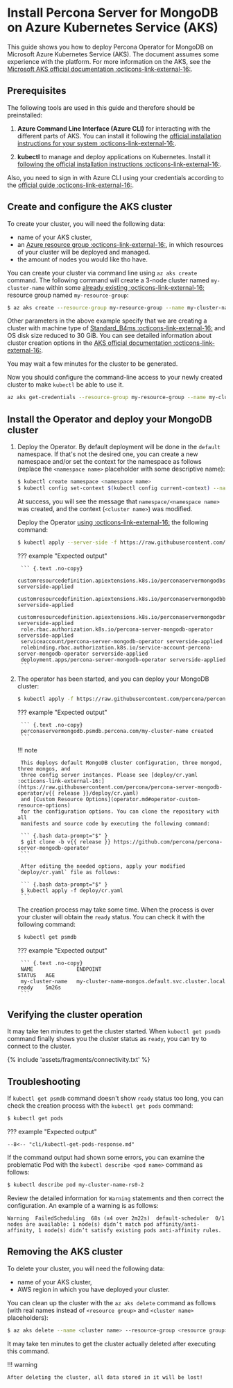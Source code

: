 # Install Percona Server for MongoDB on Azure Kubernetes Service (AKS)

This guide shows you how to deploy Percona Operator for MongoDB on Microsoft
Azure Kubernetes Service (AKS). The document assumes some experience with the
platform. For more information on the AKS, see the [Microsoft AKS official documentation  :octicons-link-external-16:](https://azure.microsoft.com/en-us/services/kubernetes-service/).

## Prerequisites

The following tools are used in this guide and therefore should be preinstalled:

1. **Azure Command Line Interface (Azure CLI)** for interacting with the different
    parts of AKS. You can install it following the [official installation instructions for your system  :octicons-link-external-16:](https://docs.microsoft.com/en-us/cli/azure/install-azure-cli).

2. **kubectl**  to manage and deploy applications on Kubernetes. Install
    it [following the official installation instructions  :octicons-link-external-16:](https://kubernetes.io/docs/tasks/tools/install-kubectl/).

Also, you need to sign in with Azure CLI using your credentials according to the
[official guide  :octicons-link-external-16:](https://docs.microsoft.com/en-us/cli/azure/authenticate-azure-cli).

## Create and configure the AKS cluster

To create your cluster, you will need the following data:

* name of your AKS cluster,
* an [Azure resource group  :octicons-link-external-16:](https://docs.microsoft.com/en-us/azure/azure-resource-manager/management/overview), in which resources of your cluster will be deployed and managed.
* the amount of nodes you would like tho have.

You can create your cluster via command line using `az aks create` command.
The following command will create a 3-node cluster named `my-cluster-name` within some [already existing  :octicons-link-external-16:](https://docs.microsoft.com/en-us/azure/aks/learn/quick-kubernetes-deploy-cli#create-a-resource-group) resource group named `my-resource-group`:

``` {.bash data-prompt="$" }
$ az aks create --resource-group my-resource-group --name my-cluster-name --enable-managed-identity --node-count 3 --node-vm-size Standard_B4ms --node-osdisk-size 30 --network-plugin kubenet  --generate-ssh-keys --outbound-type loadbalancer
```

Other parameters in the above example specify that we are creating a cluster
with machine type of [Standard_B4ms  :octicons-link-external-16:](https://azureprice.net/vm/Standard_B4ms)
and OS disk size reduced to 30 GiB. You can see detailed information about
cluster creation options in the [AKS official documentation  :octicons-link-external-16:](https://docs.microsoft.com/en-us/cli/azure/aks?view=azure-cli-latest).

You may wait a few minutes for the cluster to be generated.

Now you should configure the command-line access to your newly created cluster
to make `kubectl` be able to use it.

``` {.bash data-prompt="$" } 
az aks get-credentials --resource-group my-resource-group --name my-cluster-name
```

## Install the Operator and deploy your MongoDB cluster

1. Deploy the Operator. By default deployment will be done in the `default`
    namespace. If that's not the desired one, you can create a new namespace
    and/or set the context for the namespace as follows (replace the `<namespace name>` placeholder with some descriptive name):

    ``` {.bash data-prompt="$" }
    $ kubectl create namespace <namespace name>
    $ kubectl config set-context $(kubectl config current-context) --namespace=<namespace name>
    ```

    At success, you will see the message that `namespace/<namespace name>` was created, and the context (`<cluster name>`) was modified.

    Deploy the Operator [using  :octicons-link-external-16:](https://kubernetes.io/docs/reference/using-api/server-side-apply/) the following command:

    ``` {.bash data-prompt="$" }
    $ kubectl apply --server-side -f https://raw.githubusercontent.com/percona/percona-server-mongodb-operator/v{{ release }}/deploy/bundle.yaml
    ```

    ??? example "Expected output"

        ``` {.text .no-copy}
        customresourcedefinition.apiextensions.k8s.io/perconaservermongodbs.psmdb.percona.com serverside-applied
        customresourcedefinition.apiextensions.k8s.io/perconaservermongodbbackups.psmdb.percona.com serverside-applied
        customresourcedefinition.apiextensions.k8s.io/perconaservermongodbrestores.psmdb.percona.com serverside-applied
        role.rbac.authorization.k8s.io/percona-server-mongodb-operator serverside-applied
        serviceaccount/percona-server-mongodb-operator serverside-applied
        rolebinding.rbac.authorization.k8s.io/service-account-percona-server-mongodb-operator serverside-applied
        deployment.apps/percona-server-mongodb-operator serverside-applied
        ```

2. The operator has been started, and you can deploy your MongoDB cluster:

    ``` {.bash data-prompt="$" }
    $ kubectl apply -f https://raw.githubusercontent.com/percona/percona-server-mongodb-operator/v{{ release }}/deploy/cr.yaml
    ```

    ??? example "Expected output"

        ``` {.text .no-copy}
        perconaservermongodb.psmdb.percona.com/my-cluster-name created
        ```

    !!! note

        This deploys default MongoDB cluster configuration, three mongod, three mongos, and
        three config server instances. Please see [deploy/cr.yaml  :octicons-link-external-16:](https://raw.githubusercontent.com/percona/percona-server-mongodb-operator/v{{ release }}/deploy/cr.yaml)
        and [Custom Resource Options](operator.md#operator-custom-resource-options)
        for the configuration options. You can clone the repository with all
        manifests and source code by executing the following command:

        ``` {.bash data-prompt="$" }
        $ git clone -b v{{ release }} https://github.com/percona/percona-server-mongodb-operator
        ```

        After editing the needed options, apply your modified `deploy/cr.yaml` file as follows:

        ``` {.bash data-prompt="$" }
        $ kubectl apply -f deploy/cr.yaml
        ```

    The creation process may take some time. When the process is over your
    cluster will obtain the `ready` status. You can check it with the following
    command:

    ``` {.bash data-prompt="$" }
    $ kubectl get psmdb
    ```

    ??? example "Expected output"

        ``` {.text .no-copy}
        NAME              ENDPOINT                                           STATUS   AGE
        my-cluster-name   my-cluster-name-mongos.default.svc.cluster.local   ready    5m26s
        ```

## Verifying the cluster operation

It may take ten minutes to get the cluster started. When `kubectl get psmdb`
command finally shows you the cluster status as `ready`, you can try to connect
to the cluster.

{% include 'assets/fragments/connectivity.txt' %}

## Troubleshooting

If `kubectl get psmdb` command doesn't show `ready` status too long, you can 
check the creation process with the `kubectl get pods` command:

``` {.bash data-prompt="$" }
$ kubectl get pods
```

??? example "Expected output"

    --8<-- "cli/kubectl-get-pods-response.md"

If the command output had shown some errors, you can examine the problematic
Pod with the `kubectl describe <pod name>` command as follows:

``` {.bash data-prompt="$" }
$ kubectl describe pod my-cluster-name-rs0-2
```

Review the detailed information for `Warning` statements and then correct the
configuration. An example of a warning is as follows:

`Warning  FailedScheduling  68s (x4 over 2m22s)  default-scheduler  0/1 nodes are available: 1 node(s) didn’t match pod affinity/anti-affinity, 1 node(s) didn’t satisfy existing pods anti-affinity rules.`

## Removing the AKS cluster

To delete your cluster, you will need the following data:

* name of your AKS cluster,
* AWS region in which you have deployed your cluster.

You can clean up the cluster with the `az aks delete` command as follows (with
real names instead of `<resource group>` and `<cluster name>` placeholders):

``` {.bash data-prompt="$" }
$ az aks delete --name <cluster name> --resource-group <resource group> --yes --no-wait
```

It may take ten minutes to get the cluster actually deleted after executing this command.

!!! warning

    After deleting the cluster, all data stored in it will be lost!


